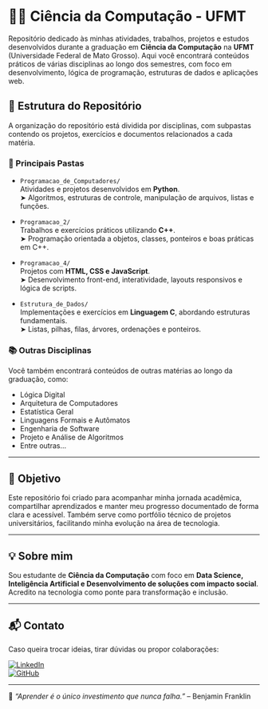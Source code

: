 # 👩‍💻 Ciência da Computação - UFMT

Repositório dedicado às minhas atividades, trabalhos, projetos e estudos desenvolvidos durante a graduação em **Ciência da Computação** na **UFMT** (Universidade Federal de Mato Grosso). Aqui você encontrará conteúdos práticos de várias disciplinas ao longo dos semestres, com foco em desenvolvimento, lógica de programação, estruturas de dados e aplicações web.

## 📁 Estrutura do Repositório

A organização do repositório está dividida por disciplinas, com subpastas contendo os projetos, exercícios e documentos relacionados a cada matéria.

### 📌 Principais Pastas

- `Programacao_de_Computadores/`  
  Atividades e projetos desenvolvidos em **Python**.  
  ➤ Algoritmos, estruturas de controle, manipulação de arquivos, listas e funções.

- `Programacao_2/`  
  Trabalhos e exercícios práticos utilizando **C++**.  
  ➤ Programação orientada a objetos, classes, ponteiros e boas práticas em C++.

- `Programacao_4/`  
  Projetos com **HTML, CSS e JavaScript**.  
  ➤ Desenvolvimento front-end, interatividade, layouts responsivos e lógica de scripts.

- `Estrutura_de_Dados/`  
  Implementações e exercícios em **Linguagem C**, abordando estruturas fundamentais.  
  ➤ Listas, pilhas, filas, árvores, ordenações e ponteiros.

### 📚 Outras Disciplinas

Você também encontrará conteúdos de outras matérias ao longo da graduação, como:

- Lógica Digital  
- Arquitetura de Computadores 
- Estatística Geral  
- Linguagens Formais e Autômatos  
- Engenharia de Software  
- Projeto e Análise de Algoritmos  
- Entre outras...

---

## 🚀 Objetivo

Este repositório foi criado para acompanhar minha jornada acadêmica, compartilhar aprendizados e manter meu progresso documentado de forma clara e acessível. Também serve como portfólio técnico de projetos universitários, facilitando minha evolução na área de tecnologia.

---

## 💡 Sobre mim

Sou estudante de **Ciência da Computação** com foco em **Data Science, Inteligência Artificial e Desenvolvimento de soluções com impacto social**. Acredito na tecnologia como ponte para transformação e inclusão.

---

## 📬 Contato

Caso queira trocar ideias, tirar dúvidas ou propor colaborações:

[![LinkedIn](https://img.shields.io/badge/LinkedIn-Perfil-blue?style=flat&logo=linkedin)](https://www.linkedin.com/in/cavalcantiraissa/)  
[![GitHub](https://img.shields.io/badge/GitHub-Perfil-black?style=flat&logo=github)](https://github.com/cavalcantiraissas)

---

🧠 _“Aprender é o único investimento que nunca falha.”_ – Benjamin Franklin

